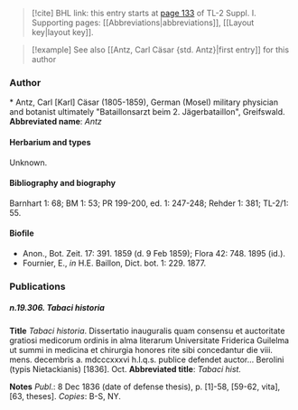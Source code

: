 > [!cite] BHL link: this entry starts at [page 133](https://www.biodiversitylibrary.org/page/33264860) of TL-2 Suppl. I.
> Supporting pages: [[Abbreviations|abbreviations]], [[Layout key|layout key]].

> [!example] See also [[Antz, Carl Cäsar {std. Antz}|first entry]] for this author

### Author

\* Antz, Carl \[Karl\] Cäsar (1805-1859), German (Mosel) military physician and botanist ultimately "Bataillonsarzt beim 2. Jägerbataillon", Greifswald. 
**Abbreviated name**: *Antz*

#### Herbarium and types

Unknown.

#### Bibliography and biography

Barnhart 1: 68; BM 1: 53; PR 199-200, ed. 1: 247-248; Rehder 1: 381; TL-2/1: 55.

#### Biofile

- Anon., Bot. Zeit. 17: 391. 1859 (d. 9 Feb 1859); Flora 42: 748. 1895 (id.).
- Fournier, E., *in* H.E. Baillon, Dict. bot. 1: 229. 1877.

### Publications

##### n.19.306. Tabaci historia

**Title**
*Tabaci historia*. Dissertatio inauguralis quam consensu et auctoritate gratiosi medicorum ordinis in alma literarum Universitate Friderica Guilelma ut summi in medicina et chirurgia honores rite sibi concedantur die viii. mens. decembris a. mdcccxxxvi h.l.q.s. publice defendet auctor... Berolini (typis Nietackianis) \[1836\]. Oct.
**Abbreviated title**: *Tabaci hist.*

**Notes**
*Publ*.: 8 Dec 1836 (date of defense thesis), p. \[1\]-58, \[59-62, vita\], \[63, theses\]. *Copies*: B-S, NY.

